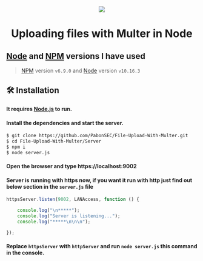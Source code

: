 <div align="center">
    <img src="https://img.icons8.com/cute-clipart/128/000000/cloud-checked.png">
    <h1>
      Uploading files with Multer in Node
    </h1>
</div>

## [Node](https://nodejs.org) and [NPM](https://www.npmjs.com/) versions I have used
> [NPM](https://www.npmjs.com/) version `v6.9.0` and [Node](https://nodejs.org) version `v10.16.3`

## 🛠️ Installation

#### It requires [Node.js](https://nodejs.org) to run.

#### Install the dependencies and start the server.

```bash
$ git clone https://github.com/PabonSEC/File-Upload-With-Multer.git
$ cd File-Upload-With-Multer/Server
$ npm i
$ node server.js
```

#### Open the browser and type https://localhost:9002

#### Server is running with https now, if you want it run with http just find out below section in the `server.js` file

```javascript
httpsServer.listen(9002, LANAccess, function () {

    console.log("\n*****");
    console.log("Server is listening...");
    console.log("*****\n\n\n");

});
```

#### Replace `httpsServer` with `httpServer` and run `node server.js` this command in the console.
